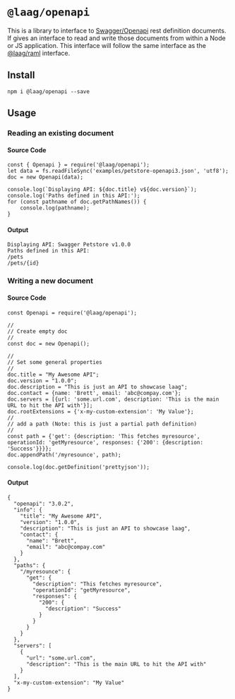 # `@laag/openapi`

This is a library to interface to [Swagger/Openapi](https://www.openapis.org/) rest definition documents. If gives an interface to read and write those documents from within a Node or JS application. This interface will follow the same interface as the [@laag/raml](https://github.com/bschwarz/laag/tree/main/packages/raml) interface.

## Install
```
npm i @laag/openapi --save
```
## Usage

### Reading an existing document
#### Source Code
```
const { Openapi } = require('@laag/openapi');
let data = fs.readFileSync('examples/petstore-openapi3.json', 'utf8');
doc = new Openapi(data);

console.log(`Displaying API: ${doc.title} v${doc.version}`);
console.log('Paths defined in this API:');
for (const pathname of doc.getPathNames()) {
    console.log(pathname);
}
```
#### Output
```
Displaying API: Swagger Petstore v1.0.0
Paths defined in this API:
/pets
/pets/{id}
```

### Writing a new document
#### Source Code
```
const Openapi = require('@laag/openapi');

//
// Create empty doc
//
const doc = new Openapi();

//
// Set some general properties
//
doc.title = "My Awesome API";
doc.version = "1.0.0";
doc.description = "This is just an API to showcase laag";
doc.contact = {name: 'Brett', email: 'abc@compay.com'};
doc.servers = [{url: 'some.url.com', description: 'This is the main URL to hit the API with'}];
doc.rootExtensions = {'x-my-custom-extension': 'My Value'};
//
// add a path (Note: this is just a partial path definition)
//
const path = {'get': {description: 'This fetches myresource', operationId: 'getMyresource', responses: {'200': {description: 'Success'}}}};
doc.appendPath('/myresounce', path);

console.log(doc.getDefinition('prettyjson'));
```

#### Output
```
{
  "openapi": "3.0.2",
  "info": {
    "title": "My Awesome API",
    "version": "1.0.0",
    "description": "This is just an API to showcase laag",
    "contact": {
      "name": "Brett",
      "email": "abc@compay.com"
    }
  },
  "paths": {
    "/myresounce": {
      "get": {
        "description": "This fetches myresource",
        "operationId": "getMyresource",
        "responses": {
          "200": {
            "description": "Success"
          }
        }
      }
    }
  },
  "servers": [
    {
      "url": "some.url.com",
      "description": "This is the main URL to hit the API with"
    }
  ],
  "x-my-custom-extension": "My Value"
}
```